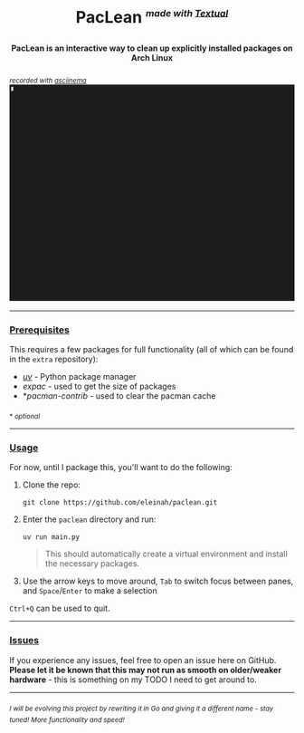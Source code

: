 # <p align=center> PacLean <sup><sub><sup>*made with [Textual](https://textual.textualize.io/)*</sup></sub></sup> </p>
#### <p align=center> PacLean is an interactive way to clean up explicitly installed packages on Arch Linux </p>

<sub>*recorded with [asciinema](https://asciinema.org/)*</sub>
![Demo](demo.gif)

---

### <ins> Prerequisites </ins>

This requires a few packages for full functionality (all of which can be found in the `extra` repository):

- [*uv*](https://github.com/astral-sh/uv) - Python package manager
- *expac* - used to get the size of packages
- \**pacman-contrib* - used to clear the pacman cache

<sub> \* *optional* </sub>

---

### <ins> Usage </ins>

For now, until I package this, you'll want to do the following:

1. Clone the repo:
   
   ```
   git clone https://github.com/eleinah/paclean.git
   ```

2. Enter the `paclean` directory and run:

   ```
   uv run main.py
   ```
   > This should automatically create a virtual environment and install the necessary packages.

3. Use the arrow keys to move around, `Tab` to switch focus between panes, and `Space`/`Enter` to make a selection

`Ctrl+Q` can be used to quit.

---

### <ins> Issues </ins>

If you experience any issues, feel free to open an issue here on GitHub. **Please let it be known that this may not run as smooth on older/weaker hardware** - this is something on my TODO I need to get around to.

---

<sub> *I will be evolving this project by rewriting it in Go and giving it a different name - stay tuned! More functionality and speed!* </sub>
